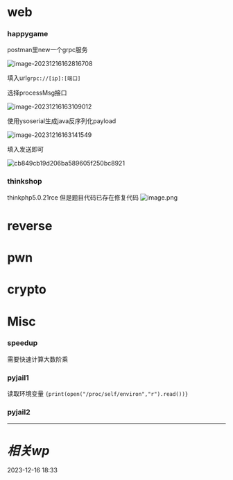 # web

### happygame

postman里new一个grpc服务

![image-20231216162816708](https://gitee.com/leiye87/typora_picture/raw/master/20231216162819.png)

填入url`grpc://[ip]:[端口]`

选择processMsg接口

![image-20231216163109012](https://gitee.com/leiye87/typora_picture/raw/master/20231216163110.png)

使用ysoserial生成java反序列化payload

![image-20231216163141549](https://gitee.com/leiye87/typora_picture/raw/master/20231216163142.png)

填入发送即可

![cb849cb19d206ba589605f250bc8921](https://gitee.com/leiye87/typora_picture/raw/master/20231216163211.png)


### thinkshop
thinkphp5.0.21rce
但是题目代码已存在修复代码
![image.png](https://gitee.com/leiye87/typora_picture/raw/master/20231216232027.png)

# reverse

# pwn

# crypto

# Misc
### speedup
需要快速计算大数阶乘

### pyjail1

读取环境变量
`{print(open("/proc/self/environ","r").read())}`

### pyjail2

---
# *相关wp*




2023-12-16   18:33